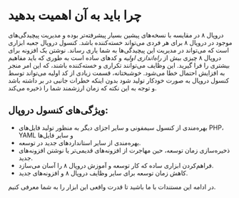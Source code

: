 # چرا باید به آن اهمیت بدهید
دروپال ۸ در مقایسه با نسخه‌های پیشین بسیار پیشرفته‌تر بوده و مدیریت پیچیدگی‌های موجود در دروپال ۸ برای هر فردی می‌تواند خسته‌کننده باشد. کنسول دروپال جعبه ابزاری است که می‌تواند در مدیریت این پیچیدگی‌ها به شما یاری رساند. نوشتن یک افزونه برای دروپال ۸ چیزی بیش از *راه‌اندازی اولیه* و کدهای ساده است به طوری که باید مفاهیم بیشتری را فرا گیرید. این وظایف می‌توانند تکراری و خسته‌کننده باشند، که این امر منجر به افزایش احتمال خطا می‌شود. خوشبختانه، قسمت زیادی از کد اولیه می‌تواند توسط کنسول دروپال به صورت خودکار تولید شود بدون اینکه خطرات جانبی در بر داشته باشد و توجه به این نکته که زمان ارزشمند شما را ذخیره می‌کند.

## ویژگی‌های کنسول دروپال:
* بهره‌مندی از کنسول سیمفونی و سایر اجزای دیگر به منظور تولید فایل‌های PHP، YAML و سایر فایل‌ها
* بهره‌مندی از سایر استانداردهای جدید در توسعه.
* ذخیره‌سازی زمان توسعه، حین مهاجرت از افزونه‌های قدیمی‌تر یا نوشتن افزونه‌های جدید.
* فراهم‌کردن ابزاری ساده که کار توسعه و آموزش دروپال ۸ را آسان می‌سازد.
* کاهش زمان توسعه برای سایر وظایف دروپال ۸ و افزونه‌های جدید.

در ادامه این مستندات با ما باشید تا قدرت واقعی این ابزار را به شما معرفی کنیم.
